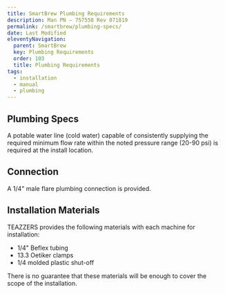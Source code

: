 ```yaml
---
title: SmartBrew Plumbing Requirements
description: Man PN – 757558 Rev 071819
permalink: /smartbrew/plumbing-specs/
date: Last Modified
eleventyNavigation:
  parent: SmartBrew
  key: Plumbing Requirements
  order: 103
  title: Plumbing Requirements
tags:
  - installation
  - manual
  - plumbing
---
```

## Plumbing Specs
A potable water line (cold water) capable of consistently supplying the required minimum flow rate within the noted pressure range (20-90 psi) is required at the install location.

## Connection
A 1/4" male flare plumbing connection is provided.

## Installation Materials
TEAZZERS provides the following materials with each machine for installation:
  - 1/4" Beflex tubing
  - 13.3 Oetiker clamps
  - 1/4 molded plastic shut-off 

  There is no guarantee that these materials will be enough to cover the scope of the installation.